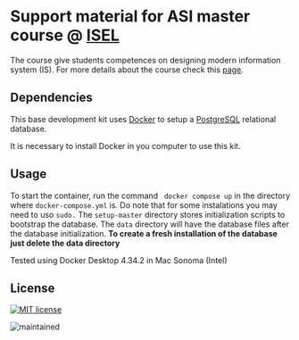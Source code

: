 # Support material for ASI master course @ [ISEL](http://www.isel.pt)

The course give students competences on designing modern information system (IS).
For more details about the course check this [page](https://www.isel.pt/en/meic/information-systems-architecture).

## Dependencies

This base development kit uses [Docker](https://www.docker.com) to setup a [PostgreSQL](https://www.postgresql.org/docs/15/index.html) relational database.

It is necessary to install Docker in you computer to use this kit.

## Usage

To start the container, run the command ` docker compose up` in the directory where `docker-compose.yml` is. Do note that for some instalations you may need to uso `sudo.`
The `setup-master` directory stores initialization scripts to bootstrap the database.
The `data` directory will have the database files after the database initialization.
**To create a fresh installation of the database just delete the data directory**

Tested using Docker Desktop 4.34.2 in Mac Sonoma (Intel)


## License

[![MIT license](https://img.shields.io/badge/License-MIT-blue.svg)](https://choosealicense.com/licenses/mit/)

![maintained](https://img.shields.io/badge/Maintained%3F-yes-green.svg)